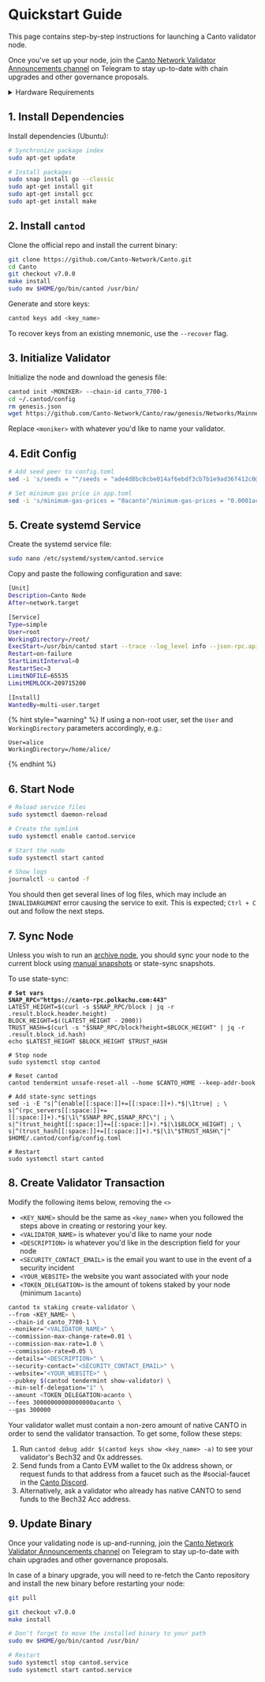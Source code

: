 # Quickstart Guide

This page contains step-by-step instructions for launching a Canto validator node.

Once you've set up your node, join the [Canto Network Validator Announcements channel](https://discord.com/channels/993968517906960445/995469213080752159/1071089114503462982) on Telegram to stay up-to-date with chain upgrades and other governance proposals.

<details>

<summary>Hardware Requirements</summary>

**Minimum:** 16GB RAM, 100GB NVME SSD, 3.2 GHz x 4 CPU

**Recommended:** 32GB RAM, 500GB NVME SSD, 4.2 GHz x 6 CPU

**Operating System:** Linux (x86\_64 or amd64) e.g. Ubuntu or Arch Linux

</details>

## 1. Install Dependencies

Install dependencies (Ubuntu):

```sh
# Synchronize package index
sudo apt-get update

# Install packages
sudo snap install go --classic
sudo apt-get install git
sudo apt-get install gcc
sudo apt-get install make
```

## 2. Install `cantod`

Clone the official repo and install the current binary:

```sh
git clone https://github.com/Canto-Network/Canto.git
cd Canto
git checkout v7.0.0
make install
sudo mv $HOME/go/bin/cantod /usr/bin/
```

Generate and store keys:

```sh
cantod keys add <key_name>
```

To recover keys from an existing mnemonic, use the `--recover` flag.

## 3. Initialize Validator

Initialize the node and download the genesis file:

```sh
cantod init <MONIKER> --chain-id canto_7700-1
cd ~/.cantod/config
rm genesis.json
wget https://github.com/Canto-Network/Canto/raw/genesis/Networks/Mainnet/genesis.json
```

Replace `<moniker>` with whatever you'd like to name your validator.

## 4. Edit Config

```sh
# Add seed peer to config.toml
sed -i 's/seeds = ""/seeds = "ade4d8bc8cbe014af6ebdf3cb7b1e9ad36f412c0@seeds.polkachu.com:15556"/g' $HOME/.cantod/config/config.toml

# Set minimum gas price in app.toml
sed -i 's/minimum-gas-prices = "0acanto"/minimum-gas-prices = "0.0001acanto"/g' $HOME/.cantod/config/app.toml
```

## 5. Create systemd Service

Create the systemd service file:

```sh
sudo nano /etc/systemd/system/cantod.service
```

Copy and paste the following configuration and save:

```sh
[Unit]
Description=Canto Node
After=network.target

[Service]
Type=simple
User=root
WorkingDirectory=/root/
ExecStart=/usr/bin/cantod start --trace --log_level info --json-rpc.api eth,txpool,personal,net,debug,web3 --api.enable
Restart=on-failure
StartLimitInterval=0
RestartSec=3
LimitNOFILE=65535
LimitMEMLOCK=209715200

[Install]
WantedBy=multi-user.target
```

{% hint style="warning" %}
If using a non-root user, set the `User` and `WorkingDirectory` parameters accordingly, e.g.:

```
User=alice
WorkingDirectory=/home/alice/
```
{% endhint %}

## 6. Start Node

```sh
# Reload service files
sudo systemctl daemon-reload

# Create the symlink
sudo systemctl enable cantod.service

# Start the node
sudo systemctl start cantod

# Show logs
journalctl -u cantod -f
```

You should then get several lines of log files, which may include an `INVALIDARGUMENT` error causing the service to exit. This is expected; `Ctrl + C` out and follow the next steps.

## 7. Sync Node

Unless you wish to run an [archive node](../archive-node.md), you should sync your node to the current block using [manual snapshots](node-snapshots.md) or state-sync snapshots.

To use state-sync:

<pre class="language-sh"><code class="lang-sh"><strong># Set vars
</strong><strong>SNAP_RPC="https://canto-rpc.polkachu.com:443"
</strong>LATEST_HEIGHT=$(curl -s $SNAP_RPC/block | jq -r .result.block.header.height)
BLOCK_HEIGHT=$((LATEST_HEIGHT - 2000))
TRUST_HASH=$(curl -s "$SNAP_RPC/block?height=$BLOCK_HEIGHT" | jq -r .result.block_id.hash)
echo $LATEST_HEIGHT $BLOCK_HEIGHT $TRUST_HASH

# Stop node
sudo systemctl stop cantod

# Reset cantod
cantod tendermint unsafe-reset-all --home $CANTO_HOME --keep-addr-book

# Add state-sync settings
sed -i -E "s|^(enable[[:space:]]+=[[:space:]]+).*$|\1true| ; \
s|^(rpc_servers[[:space:]]+=[[:space:]]+).*$|\1\"$SNAP_RPC,$SNAP_RPC\"| ; \
s|^(trust_height[[:space:]]+=[[:space:]]+).*$|\1$BLOCK_HEIGHT| ; \
s|^(trust_hash[[:space:]]+=[[:space:]]+).*$|\1\"$TRUST_HASH\"|" $HOME/.cantod/config/config.toml

# Restart
sudo systemctl start cantod
</code></pre>

## 8. Create Validator Transaction

Modify the following items below, removing the `<>`

* `<KEY_NAME>` should be the same as `<key_name>` when you followed the steps above in creating or restoring your key.
* `<VALIDATOR_NAME>` is whatever you'd like to name your node
* `<DESCRIPTION>` is whatever you'd like in the description field for your node
* `<SECURITY_CONTACT_EMAIL>` is the email you want to use in the event of a security incident
* `<YOUR_WEBSITE>` the website you want associated with your node
* `<TOKEN_DELEGATION>` is the amount of tokens staked by your node (minimum `1acanto`)

```sh
cantod tx staking create-validator \
--from <KEY_NAME> \
--chain-id canto_7700-1 \
--moniker="<VALIDATOR_NAME>" \
--commission-max-change-rate=0.01 \
--commission-max-rate=1.0 \
--commission-rate=0.05 \
--details="<DESCRIPTION>" \
--security-contact="<SECURITY_CONTACT_EMAIL>" \
--website="<YOUR_WEBSITE>" \
--pubkey $(cantod tendermint show-validator) \
--min-self-delegation="1" \
--amount <TOKEN_DELEGATION>acanto \
--fees 30000000000000000acanto \
--gas 300000
```

Your validator wallet must contain a non-zero amount of native CANTO in order to send the validator transaction. To get some, follow these steps:

1. Run `cantod debug addr $(cantod keys show <key_name> -a)` to see your validator's Bech32 and 0x addresses.
2. Send funds from a Canto EVM wallet to the 0x address shown, or request funds to that address from a faucet such as the #social-faucet in the [Canto Discord](https://discord.gg/canto).
3. Alternatively, ask a validator who already has native CANTO to send funds to the Bech32 Acc address.

## 9. Update Binary

Once your validating node is up-and-running, join the [Canto Network Validator Announcements channel](https://discord.com/channels/993968517906960445/995469213080752159/1071089114503462982) on Telegram to stay up-to-date with chain upgrades and other governance proposals.

In case of a binary upgrade, you will need to re-fetch the Canto repository and install the new binary before restarting your node:

```sh
git pull

git checkout v7.0.0
make install

# Don't forget to move the installed binary to your path
sudo mv $HOME/go/bin/cantod /usr/bin/

# Restart
sudo systemctl stop cantod.service
sudo systemctl start cantod.service
```
